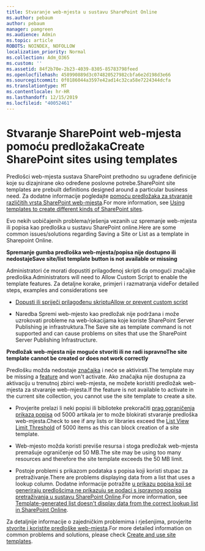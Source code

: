 ```yaml
---
title: Stvaranje web-mjesta u sustavu SharePoint Online
ms.author: pebaum
author: pebaum
manager: pamgreen
ms.audience: Admin
ms.topic: article
ROBOTS: NOINDEX, NOFOLLOW
localization_priority: Normal
ms.collection: Adm_O365
ms.custom: ''
ms.assetid: 84f2b70e-2b23-4039-8305-85783798feed
ms.openlocfilehash: 458990889d3c074820527982cbfa6e2d198d3e66
ms.sourcegitcommit: 0f0186044a3597e42ad14c32ca58e7224344dcfa
ms.translationtype: MT
ms.contentlocale: hr-HR
ms.lasthandoff: 12/15/2019
ms.locfileid: "40052461"
---
```

# <a name="create-sharepoint-sites-using-templates"></a><span data-ttu-id="74b55-102">Stvaranje SharePoint web-mjesta pomoću predložaka</span><span class="sxs-lookup"><span data-stu-id="74b55-102">Create SharePoint sites using templates</span></span>

<span data-ttu-id="74b55-103">Predlošci web-mjesta sustava SharePoint prethodno su ugrađene definicije koje su dizajnirane oko određene poslovne potrebe.</span><span class="sxs-lookup"><span data-stu-id="74b55-103">SharePoint site templates are prebuilt definitions designed around a particular business need.</span></span> <span data-ttu-id="74b55-104">Za dodatne informacije pogledajte [pomoću predložaka za stvaranje različitih vrsta SharePoint web-mjesta](https://support.office.com/article/using-templates-to-create-different-kinds-of-sharepoint-sites-449eccec-ff99-4cf3-b62e-dcfee37e8da4).</span><span class="sxs-lookup"><span data-stu-id="74b55-104">For more information, see [Using templates to create different kinds of SharePoint sites](https://support.office.com/article/using-templates-to-create-different-kinds-of-sharepoint-sites-449eccec-ff99-4cf3-b62e-dcfee37e8da4).</span></span>

<span data-ttu-id="74b55-105">Evo nekih uobičajenih problema/rješenja vezanih uz spremanje web-mjesta ili popisa kao predloška u sustavu SharePoint online.</span><span class="sxs-lookup"><span data-stu-id="74b55-105">Here are some common issues/solutions regarding Saving a Site or List as a template in Sharepoint Online.</span></span> 

<span data-ttu-id="74b55-106">**Spremanje gumba predloška web-mjesta/popisa nije dostupno ili nedostaje**</span><span class="sxs-lookup"><span data-stu-id="74b55-106">**Save site/list template button is not available or missing**</span></span>

<span data-ttu-id="74b55-107">Administratori će morati dopustiti prilagođenoj skripti da omogući značajke predloška.</span><span class="sxs-lookup"><span data-stu-id="74b55-107">Administrators will need to Allow Custom Script to enable the template features.</span></span> <span data-ttu-id="74b55-108">Za detaljne korake, primjeri i razmatranja vide</span><span class="sxs-lookup"><span data-stu-id="74b55-108">For detailed steps, examples and considerations see</span></span> 

- [<span data-ttu-id="74b55-109">Dopusti ili spriječi prilagođenu skriptu</span><span class="sxs-lookup"><span data-stu-id="74b55-109">Allow or prevent custom script</span></span>](https://docs.microsoft.com/sharepoint/allow-or-prevent-custom-script)

- <span data-ttu-id="74b55-110">Naredba Spremi web-mjesto kao predložak nije podržana i može uzrokovati probleme na web-lokacijama koje koriste SharePoint Server Publishing je infrastruktura.</span><span class="sxs-lookup"><span data-stu-id="74b55-110">The Save site as template command is not supported and can cause problems on sites that use the SharePoint Server Publishing Infrastructure.</span></span>

<span data-ttu-id="74b55-111">**Predložak web-mjesta nije moguće stvoriti ili ne radi ispravno**</span><span class="sxs-lookup"><span data-stu-id="74b55-111">**The site template cannot be created or does not work correctly**</span></span>

<span data-ttu-id="74b55-112">Predlošku možda nedostaje [značajka](https://social.technet.microsoft.com/wiki/contents/articles/14423.sharepoint-2013-existing-features-guid.aspx) i neće se aktivirati.</span><span class="sxs-lookup"><span data-stu-id="74b55-112">The template may be missing a [feature](https://social.technet.microsoft.com/wiki/contents/articles/14423.sharepoint-2013-existing-features-guid.aspx) and won't activate.</span></span> <span data-ttu-id="74b55-113">Ako značajka nije dostupna za aktivaciju u trenutnoj zbirci web-mjesta, ne možete koristiti predložak web-mjesta za stvaranje web-mjesta.</span><span class="sxs-lookup"><span data-stu-id="74b55-113">If the feature is not available to activate in the current site collection, you cannot use the site template to create a site.</span></span>

- <span data-ttu-id="74b55-114">Provjerite prelazi li neki popisi ili biblioteke prekoračiti [prag ograničenja prikaza popisa](https://support.office.com/article/Manage-large-lists-and-libraries-in-SharePoint-B8588DAE-9387-48C2-9248-C24122F07C59) od 5000 artikala jer to može blokirati stvaranje predloška web-mjesta.</span><span class="sxs-lookup"><span data-stu-id="74b55-114">Check to see if any lists or libraries exceed the [List View Limit Threshold](https://support.office.com/article/Manage-large-lists-and-libraries-in-SharePoint-B8588DAE-9387-48C2-9248-C24122F07C59) of 5000 items as this can block creation of a site template.</span></span>

- <span data-ttu-id="74b55-115">Web-mjesto možda koristi previše resursa i stoga predložak web-mjesta premašuje ograničenje od 50 MB.</span><span class="sxs-lookup"><span data-stu-id="74b55-115">The site may be using too many resources and therefore the site template exceeds the 50 MB limit.</span></span>


- <span data-ttu-id="74b55-116">Postoje problemi s prikazom podataka s popisa koji koristi stupac za pretraživanje.</span><span class="sxs-lookup"><span data-stu-id="74b55-116">There are problems displaying data from a list that uses a lookup column.</span></span> <span data-ttu-id="74b55-117">Dodatne informacije potražite [u prikazu popisa koji se generiraju predlošcima ne prikazuju se podaci s ispravnog popisa pretraživanja u sustavu SharePoint Online](https://docs.microsoft.com/sharepoint/support/lists-and-libraries/template-generated-list-incorrect-data).</span><span class="sxs-lookup"><span data-stu-id="74b55-117">For more information, see [Template-generated list doesn't display data from the correct lookup list in SharePoint Online](https://docs.microsoft.com/sharepoint/support/lists-and-libraries/template-generated-list-incorrect-data).</span></span>

<span data-ttu-id="74b55-118">Za detaljnije informacije o zajedničkim problemima i rješenjima, provjerite [stvorite i koristite predloške web-mjesta](https://support.office.com/article/Create-and-use-site-templates-60371B0F-00E0-4C49-A844-34759EBDD989).</span><span class="sxs-lookup"><span data-stu-id="74b55-118">For more detailed information on common problems and solutions, please check [Create and use site templates](https://support.office.com/article/Create-and-use-site-templates-60371B0F-00E0-4C49-A844-34759EBDD989).</span></span>



